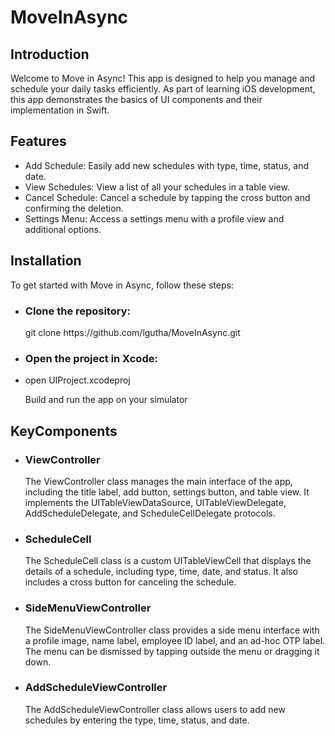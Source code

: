 # MoveInAsync

## Introduction
Welcome to Move in Async! This app is designed to help you manage and schedule your daily tasks efficiently. As part of learning iOS development, this app demonstrates the basics of UI components and their implementation in Swift.

## Features
<ul>
<li> Add Schedule: Easily add new schedules with type, time, status, and date. </li>
<li> View Schedules: View a list of all your schedules in a table view. </li>
<li> Cancel Schedule: Cancel a schedule by tapping the cross button and confirming the deletion.</li>
<li> Settings Menu: Access a settings menu with a profile view and additional options.</li>
</ul>

## Installation
To get started with Move in Async, follow these steps:
<ul>
<li><h3> Clone the repository: </h3>
  git clone https://github.com/lgutha/MoveInAsync.git </li>

<li><h3> Open the project in Xcode:</h3>
  <li> open UIProject.xcodeproj </li>

  Build and run the app on your simulator </li>
</ul>

## KeyComponents
<ul>
<li><h3> ViewController </h3>
The ViewController class manages the main interface of the app, including the title label, add button, settings button, and table view. It implements the UITableViewDataSource, UITableViewDelegate, AddScheduleDelegate, and ScheduleCellDelegate protocols.
  </li>
<li>
  <h3>ScheduleCell</h3>
The ScheduleCell class is a custom UITableViewCell that displays the details of a schedule, including type, time, date, and status. It also includes a cross button for canceling the schedule.
  </li>
<li>
  <h3>SideMenuViewController</h3>
The SideMenuViewController class provides a side menu interface with a profile image, name label, employee ID label, and an ad-hoc OTP label. The menu can be dismissed by tapping outside the menu or dragging it down.
  </li>
<li>
  <h3>AddScheduleViewController</h3>
The AddScheduleViewController class allows users to add new schedules by entering the type, time, status, and date.
  </li>
</ul>

